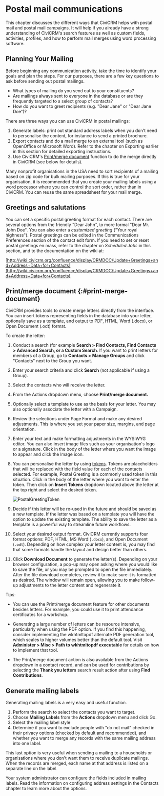 # Postal mail communications

This chapter discusses the different ways that CiviCRM helps with postal
mail and postal mail campaigns. It will help if you already have a
strong understanding of CiviCRM's search features as well as custom
fields, activities, profiles, and how to perform mail merges using word
processing software.

## Planning Your Mailing

Before beginning any communication activity, take the time to identify
your goals and plan the steps. For our purposes, there are a few key
questions to ask before sending out postal mailings.

-   What types of mailing do you send out to your constituents?
-   Are mailings always sent to everyone in the database or are they
    frequently targeted to a select group of contacts?
-   How do you want to greet recipients (e.g. "Dear Jane" or "Dear Jane
    Doe")?

There are three ways you can use CiviCRM in postal mailings:

1.  Generate labels: print out standard address labels when you don't
    need to personalise the content, for instance to send a printed
    brochure.
2.  Export contacts and do a mail merge to an external tool (such as
    OpenOffice or Microsoft Word). Refer to the chapter on Exporting
    earlier in this section for detailed exporting instructions. 
3.  Use CiviCRM's [Print/merge document](#print-merge-document) function to do the merge directly in
    CiviCRM (see below for details).

Many nonprofit organisations in the USA need to sort recipients of a
mailing based on zip code for bulk mailing purposes. If this is true for
your organisation, it is recommended that you create your mailing labels
using a word processor where you can control the sort order, rather than
in CiviCRM. You can reuse the same spreadsheet for your mail merge.

## Greetings and salutations

You can set a specific postal greeting format for each contact. There
are several options from the friendly "Dear John", to more formal "Dear
Mr. John Doe". You can also enter a *customized greeting* ("Your royal
highness"). Postal greetings can be edited in the Communications
Preferences section of the contact edit form. If you need to set or
reset postal greetings en mass, refer to the chapter on *Scheduled Jobs*
in this section, and to the documentation on the wiki at:

[http://wiki.civicrm.org/confluence/display/CRMDOC/Update+Greetings+and+Address+Data+for+Contacts](http://wiki.civicrm.org/confluence/display/CRMDOC/Update+Greetings+and+Address+Data+for+Contacts)


## Print/merge document {:#print-merge-document}

CiviCRM provides tools to create merge letters directly from the interface. You can insert tokens representing fields in the database into your letter, optionally save as a template, and output to PDF, HTML, Word (.docx), or Open Document (.odt) format. 

To create the letter:

1.  Conduct a search (for example **Search > Find Contacts, Find Contacts > Advanced
    Search, or a Custom Search**. If you want to print letters for members of a Group, go
    to **Contacts > Manage Groups** and click "Contacts" next to the
    Group you want.
2.  Enter your search criteria and click **Search** (not applicable if using
    a Group).
3.  Select the contacts who will receive the letter.
4.  From the Actions dropdown menu, choose **Print/merge document.**
5.  Optionally select a template to use as the basis for your letter. You may also optionally associate the letter with a Campaign.
6.  Review the selections under Page Format and make any desired
    adjustments. This is where you set your paper size, margins, and
    page orientation. 
7.  Enter your text and make formatting adjustments in the WYSIWYG
    editor. You can also insert image files such as your organisation's
    logo or a signature. Click in the body of the letter where you want
    the image to appear and click the Image icon. 
8.  You can personalise the letter by using [tokens](/common-workflows/tokens-and-mail-merge.md). Tokens are placeholders that will be replaced with the field value for each of the contacts selected. For example, Postal
    Greeting is a commonly used token in this situation. Click in the
    body of the letter where you want to enter the token. Then click on
    **Insert Tokens** dropdown located above the letter at the top right and select
    the desired token.

    ![PostalGreetingToken](/img/CiviCRM_update-CiviCore-PostalGreetingToken-en.png "PostalGreetingToken")

9.  Decide if this letter will be re-used in the future and should be saved as a new template. If the letter was based on a template you will have the option to update the existing template. The ability to save the letter as a template is a powerful way to streamline future workflows.
10. Select your desired output format. CiviCRM currently supports four format options: PDF, HTML, MS Word (`.docx`), and Open Document (`.odt`). Depending on how complex your letter content is, you may find that some formats handle the layout and design better than others.
11. Click **Download Document** to generate the letter(s). Depending on your browser configuration, a pop-up may open asking where you would like to save the file, or you may be prompted to open the file immediately. After the file download completes, review it to make sure it is formatted as desired. The window will remain open, allowing you to make follow-up adjustments to the letter content and regenerate it.

Tips:

* You can use the Print/merge document feature for other documents besides letters. For
example, you could use it to print attendance certificates for a
workshop.

* Generating a large number of letters can be resource intensive, particularly when using the PDF option. If you find this happening, consider implementing the wkhtmltopdf alternate PDF generation tool, which scales to higher volumes better than the default tool. Visit **Administer > Misc > Path to wkhtmltopdf executable** for details on how to implement that tool.

* The Print/merge document action is also available from the Actions dropdown in a contact record, and can be used for contributions by selecting the **Thank you letters** search result action after using **Find Contributions**.

## Generate mailing labels

Generating mailing labels is a very easy and useful function.

1.  Perform the search to select the contacts you want to target.
2.  Choose **Mailing Labels** from the **Actions** dropdown menu and
    click Go.
3.  Select the mailing label style
4.  Determine if you want to exclude people with "do not mail" checked
    in their privacy options (checked by default and recommended), and
    whether you want to merge any records with the same mailing address
    into one label.

This last option is very useful when sending a mailing to a households
or organisations where you don't want them to receive duplicate
mailings. When the records are merged, each name at that address is
listed on a separate line on the label.

Your system administrator can configure the fields included in mailing
labels. Read the information on configuring address settings in the
Contacts chapter to learn more about the options.
